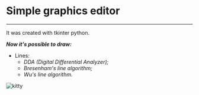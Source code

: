 # Simple graphics editor

***

It was created with tkinter python.

***Now it's possible to draw:***
* Lines:
  * *DDA (Digital Differential Analyzer);*
  * *Bresenham's line algorithm;*
  * *Wu's line algorithm.*

![kitty](https://cdn.thecoolist.com/wp-content/uploads/2021/06/Cute-Kitty-Exotic-Shorthair.jpg)